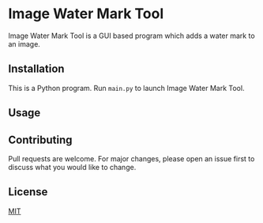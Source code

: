 # Image Water Mark Tool

Image Water Mark Tool is a GUI based program which adds a water mark to an image.


## Installation

This is a Python program.
Run `main.py` to launch Image Water Mark Tool. 

## Usage



## Contributing

Pull requests are welcome. For major changes, please open an issue first
to discuss what you would like to change.

## License

[MIT](https://choosealicense.com/licenses/mit/)
